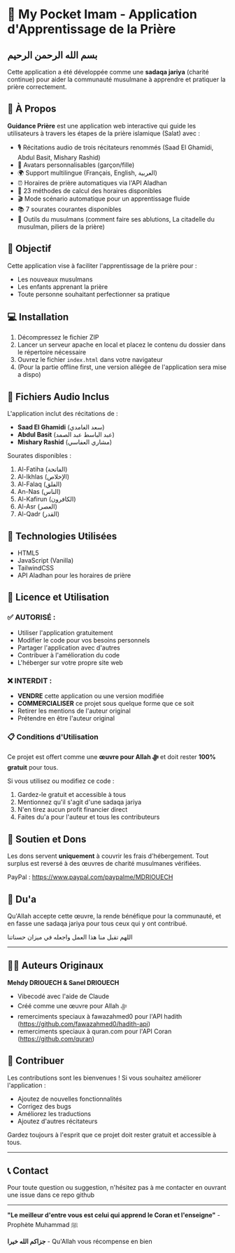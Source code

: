 # 🕌 My Pocket Imam - Application d'Apprentissage de la Prière

## بسم الله الرحمن الرحيم

Cette application a été développée comme une **sadaqa jariya** (charité continue) pour aider la communauté musulmane à apprendre et pratiquer la prière correctement.

## 📖 À Propos

**Guidance Prière** est une application web interactive qui guide les utilisateurs à travers les étapes de la prière islamique (Salat) avec :
- 🎙️ Récitations audio de trois récitateurs renommés (Saad El Ghamidi, Abdul Basit, Mishary Rashid)
- 👥 Avatars personnalisables (garçon/fille)
- 🌍 Support multilingue (Français, English, العربية)
- ⏰ Horaires de prière automatiques via l'API Aladhan
- 📐 23 méthodes de calcul des horaires disponibles
- 🎬 Mode scénario automatique pour un apprentissage fluide
- 📚 7 sourates courantes disponibles
- 🧰 Outils du musulmans (comment faire ses ablutions, La citadelle du musulman, piliers de la prière)

## 🎯 Objectif

Cette application vise à faciliter l'apprentissage de la prière pour :
- Les nouveaux musulmans
- Les enfants apprenant la prière
- Toute personne souhaitant perfectionner sa pratique

## 💻 Installation

1. Décompressez le fichier ZIP
2. Lancer un serveur apache en local et placez le contenu du dossier dans le répertoire nécessaire
3. Ouvrez le fichier `index.html` dans votre navigateur
4. (Pour la partie offline first, une version allégée de l'application sera mise a dispo)

## 🎵 Fichiers Audio Inclus

L'application inclut des récitations de :
- **Saad El Ghamidi** (سعد الغامدي)
- **Abdul Basit** (عبد الباسط عبد الصمد)
- **Mishary Rashid** (مشاري العفاسي)

Sourates disponibles :
1. Al-Fatiha (الفاتحة)
2. Al-Ikhlas (الإخلاص)
3. Al-Falaq (الفلق)
4. An-Nas (الناس)
5. Al-Kafirun (الكافرون)
6. Al-Asr (العصر)
7. Al-Qadr (القدر)

## 🔧 Technologies Utilisées

- HTML5
- JavaScript (Vanilla)
- TailwindCSS
- API Aladhan pour les horaires de prière

## 📜 Licence et Utilisation

### ✅ AUTORISÉ :
- Utiliser l'application gratuitement
- Modifier le code pour vos besoins personnels
- Partager l'application avec d'autres
- Contribuer à l'amélioration du code
- L'héberger sur votre propre site web

### ❌ INTERDIT :
- **VENDRE** cette application ou une version modifiée
- **COMMERCIALISER** ce projet sous quelque forme que ce soit
- Retirer les mentions de l'auteur original
- Prétendre en être l'auteur original

### 📋 Conditions d'Utilisation

Ce projet est offert comme une **œuvre pour Allah ﷻ** et doit rester **100% gratuit** pour tous. 

Si vous utilisez ou modifiez ce code :
1. Gardez-le gratuit et accessible à tous
2. Mentionnez qu'il s'agit d'une sadaqa jariya
3. N'en tirez aucun profit financier direct
4. Faites du'a pour l'auteur et tous les contributeurs

## 💚 Soutien et Dons

Les dons servent **uniquement** à couvrir les frais d'hébergement. Tout surplus est reversé à des œuvres de charité musulmanes vérifiées.

PayPal : https://www.paypal.com/paypalme/MDRIOUECH

## 🤲 Du'a

Qu'Allah accepte cette œuvre, la rende bénéfique pour la communauté, et en fasse une sadaqa jariya pour tous ceux qui y ont contribué.

اللهم تقبل منا هذا العمل واجعله في ميزان حسناتنا

---

## 👨‍💻 Auteurs Originaux

**Mehdy DRIOUECH & Sanel DRIOUECH**
- Vibecodé avec l'aide de Claude
- Créé comme une œuvre pour Allah ﷻ
- remerciments speciaux à fawazahmed0 pour l'API hadith (https://github.com/fawazahmed0/hadith-api)
- remerciments speciaux à quran.com pour l'API Coran (https://github.com/quran)

## 🌟 Contribuer

Les contributions sont les bienvenues ! Si vous souhaitez améliorer l'application :
- Ajoutez de nouvelles fonctionnalités
- Corrigez des bugs
- Améliorez les traductions
- Ajoutez d'autres récitateurs

Gardez toujours à l'esprit que ce projet doit rester gratuit et accessible à tous.

---

## 📞 Contact

Pour toute question ou suggestion, n'hésitez pas à me contacter en ouvrant une issue dans ce repo github

---

**"Le meilleur d'entre vous est celui qui apprend le Coran et l'enseigne"** - Prophète Muhammad ﷺ

**جزاكم الله خيرا** - Qu'Allah vous récompense en bien
